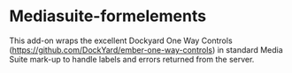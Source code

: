 # Mediasuite-formelements
This add-on wraps the excellent Dockyard One Way Controls (https://github.com/DockYard/ember-one-way-controls) in standard
Media Suite mark-up to handle labels and errors returned from the server.

